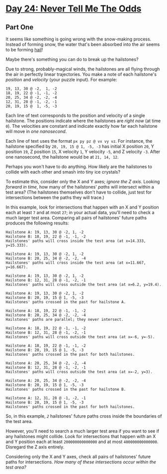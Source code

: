 # [Day 24: Never Tell Me The Odds](https://adventofcode.com/2023/day/24)

## Part One

It seems like something is going wrong with the snow-making process.  Instead of forming snow, the water that's been absorbed into the air seems to be forming [hail](https://en.wikipedia.org/wiki/Hail)!

Maybe there's something you can do to break up the hailstones?

Due to strong, probably-magical winds, the hailstones are all flying through the air in perfectly linear trajectories.  You make a note of each hailstone's *position* and *velocity* (your puzzle input).  For example:
```
19, 13, 30 @ -2,  1, -2
18, 19, 22 @ -1, -1, -2
20, 25, 34 @ -2, -2, -4
12, 31, 28 @ -1, -2, -1
20, 19, 15 @  1, -5, -3
```

Each line of text corresponds to the position and velocity of a single hailstone.  The positions indicate where the hailstones are *right now* (at time `0`).  The velocities are constant and indicate exactly how far each hailstone will move in *one nanosecond*.

Each line of text uses the format `px py pz @ vx vy vz`.  For instance, the hailstone specified by `20, 19, 15 @ 1, -5, -3` has initial X position `20`, Y position `19`, Z position `15`, X velocity `1`, Y velocity `-5`, and Z velocity `-3`.  After one nanosecond, the hailstone would be at `21, 14, 12`.

Perhaps you won't have to do anything.  How likely are the hailstones to collide with each other and smash into tiny ice crystals?

To estimate this, consider only the X and Y axes; *ignore the Z axis*.  Looking *forward in time*, how many of the hailstones' *paths* will intersect within a test area?  (The hailstones themselves don't have to collide, just test for intersections between the paths they will trace.)

In this example, look for intersections that happen with an X and Y position each at least `7` and at most `27`; in your actual data, you'll need to check a much larger test area.  Comparing all pairs of hailstones' future paths produces the following results:
```
Hailstone A: 19, 13, 30 @ -2, 1, -2
Hailstone B: 18, 19, 22 @ -1, -1, -2
Hailstones' paths will cross inside the test area (at x=14.333, y=15.333).

Hailstone A: 19, 13, 30 @ -2, 1, -2
Hailstone B: 20, 25, 34 @ -2, -2, -4
Hailstones' paths will cross inside the test area (at x=11.667, y=16.667).

Hailstone A: 19, 13, 30 @ -2, 1, -2
Hailstone B: 12, 31, 28 @ -1, -2, -1
Hailstones' paths will cross outside the test area (at x=6.2, y=19.4).

Hailstone A: 19, 13, 30 @ -2, 1, -2
Hailstone B: 20, 19, 15 @ 1, -5, -3
Hailstones' paths crossed in the past for hailstone A.

Hailstone A: 18, 19, 22 @ -1, -1, -2
Hailstone B: 20, 25, 34 @ -2, -2, -4
Hailstones' paths are parallel; they never intersect.

Hailstone A: 18, 19, 22 @ -1, -1, -2
Hailstone B: 12, 31, 28 @ -1, -2, -1
Hailstones' paths will cross outside the test area (at x=-6, y=-5).

Hailstone A: 18, 19, 22 @ -1, -1, -2
Hailstone B: 20, 19, 15 @ 1, -5, -3
Hailstones' paths crossed in the past for both hailstones.

Hailstone A: 20, 25, 34 @ -2, -2, -4
Hailstone B: 12, 31, 28 @ -1, -2, -1
Hailstones' paths will cross outside the test area (at x=-2, y=3).

Hailstone A: 20, 25, 34 @ -2, -2, -4
Hailstone B: 20, 19, 15 @ 1, -5, -3
Hailstones' paths crossed in the past for hailstone B.

Hailstone A: 12, 31, 28 @ -1, -2, -1
Hailstone B: 20, 19, 15 @ 1, -5, -3
Hailstones' paths crossed in the past for both hailstones.
```

So, in this example, *`2`* hailstones' future paths cross inside the boundaries of the test area.

However, you'll need to search a much larger test area if you want to see if any hailstones might collide.  Look for intersections that happen with an X and Y position each at least `200000000000000` and at most `400000000000000`.  Disregard the Z axis entirely.

Considering only the X and Y axes, check all pairs of hailstones' future paths for intersections.  *How many of these intersections occur within the test area?*
